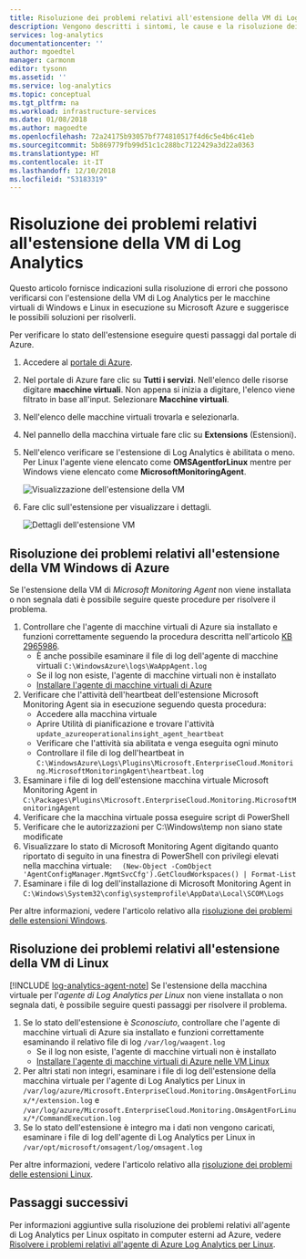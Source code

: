 ```yaml
---
title: Risoluzione dei problemi relativi all'estensione della VM di Log Analytics di Azure | Microsoft Docs
description: Vengono descritti i sintomi, le cause e la risoluzione dei problemi più comuni con l'estensione della VM di Log Analytics per le macchine virtuali di Azure per Windows e Linux.
services: log-analytics
documentationcenter: ''
author: mgoedtel
manager: carmonm
editor: tysonn
ms.assetid: ''
ms.service: log-analytics
ms.topic: conceptual
ms.tgt_pltfrm: na
ms.workload: infrastructure-services
ms.date: 01/08/2018
ms.author: magoedte
ms.openlocfilehash: 72a24175b93057bf774810517f4d6c5e4b6c41eb
ms.sourcegitcommit: 5b869779fb99d51c1c288bc7122429a3d22a0363
ms.translationtype: HT
ms.contentlocale: it-IT
ms.lasthandoff: 12/10/2018
ms.locfileid: "53183319"
---
```

# <a name="troubleshooting-the-log-analytics-vm-extension"></a>Risoluzione dei problemi relativi all'estensione della VM di Log Analytics
Questo articolo fornisce indicazioni sulla risoluzione di errori che possono verificarsi con l'estensione della VM di Log Analytics per le macchine virtuali di Windows e Linux in esecuzione su Microsoft Azure e suggerisce le possibili soluzioni per risolverli.

Per verificare lo stato dell'estensione eseguire questi passaggi dal portale di Azure.

1. Accedere al [portale di Azure](http://portal.azure.com).
2. Nel portale di Azure fare clic su **Tutti i servizi**. Nell'elenco delle risorse digitare **macchine virtuali**. Non appena si inizia a digitare, l'elenco viene filtrato in base all'input. Selezionare **Macchine virtuali**.
3. Nell'elenco delle macchine virtuali trovarla e selezionarla.
3. Nel pannello della macchina virtuale fare clic su **Extensions** (Estensioni).
4. Nell'elenco verificare se l'estensione di Log Analytics è abilitata o meno.  Per Linux l'agente viene elencato come **OMSAgentforLinux** mentre per Windows viene elencato come **MicrosoftMonitoringAgent**.

   ![Visualizzazione dell'estensione della VM](./media/vmext-troubleshoot/log-analytics-vmview-extensions.png)

4. Fare clic sull'estensione per visualizzare i dettagli. 

   ![Dettagli dell'estensione VM](./media/vmext-troubleshoot/log-analytics-vmview-extensiondetails.png)

## <a name="troubleshooting-azure-windows-vm-extension"></a>Risoluzione dei problemi relativi all'estensione della VM Windows di Azure

Se l'estensione della VM di *Microsoft Monitoring Agent* non viene installata o non segnala dati è possibile seguire queste procedure per risolvere il problema.

1. Controllare che l'agente di macchine virtuali di Azure sia installato e funzioni correttamente seguendo la procedura descritta nell'articolo [KB 2965986](https://support.microsoft.com/kb/2965986#mt1).
   * È anche possibile esaminare il file di log dell'agente di macchine virtuali `C:\WindowsAzure\logs\WaAppAgent.log`
   * Se il log non esiste, l'agente di macchine virtuali non è installato
   * [Installare l'agente di macchine virtuali di Azure](../../azure-monitor/learn/quick-collect-azurevm.md#enable-the-log-analytics-vm-extension)
2. Verificare che l'attività dell'heartbeat dell'estensione Microsoft Monitoring Agent sia in esecuzione seguendo questa procedura:
   * Accedere alla macchina virtuale
   * Aprire Utilità di pianificazione e trovare l'attività `update_azureoperationalinsight_agent_heartbeat`
   * Verificare che l'attività sia abilitata e venga eseguita ogni minuto
   * Controllare il file di log dell'heartbeat in `C:\WindowsAzure\Logs\Plugins\Microsoft.EnterpriseCloud.Monitoring.MicrosoftMonitoringAgent\heartbeat.log`
3. Esaminare i file di log dell'estensione macchina virtuale Microsoft Monitoring Agent in `C:\Packages\Plugins\Microsoft.EnterpriseCloud.Monitoring.MicrosoftMonitoringAgent`
4. Verificare che la macchina virtuale possa eseguire script di PowerShell
5. Verificare che le autorizzazioni per C:\Windows\temp non siano state modificate
6. Visualizzare lo stato di Microsoft Monitoring Agent digitando quanto riportato di seguito in una finestra di PowerShell con privilegi elevati nella macchina virtuale: `  (New-Object -ComObject 'AgentConfigManager.MgmtSvcCfg').GetCloudWorkspaces() | Format-List`
7. Esaminare i file di log dell'installazione di Microsoft Monitoring Agent in `C:\Windows\System32\config\systemprofile\AppData\Local\SCOM\Logs`

Per altre informazioni, vedere l'articolo relativo alla [risoluzione dei problemi delle estensioni Windows](../../virtual-machines/extensions/oms-windows.md).

## <a name="troubleshooting-linux-vm-extension"></a>Risoluzione dei problemi relativi all'estensione della VM di Linux
[!INCLUDE [log-analytics-agent-note](../../../includes/log-analytics-agent-note.md)] 
Se l'estensione della macchina virtuale per l'*agente di Log Analytics per Linux* non viene installata o non segnala dati, è possibile seguire questi passaggi per risolvere il problema.

1. Se lo stato dell'estensione è *Sconosciuto*, controllare che l'agente di macchine virtuali di Azure sia installato e funzioni correttamente esaminando il relativo file di log `/var/log/waagent.log`
   * Se il log non esiste, l'agente di macchine virtuali non è installato
   * [Installare l'agente di macchine virtuali di Azure nelle VM Linux](../../azure-monitor/learn/quick-collect-azurevm.md#enable-the-log-analytics-vm-extension)
2. Per altri stati non integri, esaminare i file di log dell'estensione della macchina virtuale per l'agente di Log Analytics per Linux in `/var/log/azure/Microsoft.EnterpriseCloud.Monitoring.OmsAgentForLinux/*/extension.log` e `/var/log/azure/Microsoft.EnterpriseCloud.Monitoring.OmsAgentForLinux/*/CommandExecution.log`
3. Se lo stato dell'estensione è integro ma i dati non vengono caricati, esaminare i file di log dell'agente di Log Analytics per Linux in `/var/opt/microsoft/omsagent/log/omsagent.log`

Per altre informazioni, vedere l'articolo relativo alla [risoluzione dei problemi delle estensioni Linux](../../virtual-machines/extensions/oms-linux.md).

## <a name="next-steps"></a>Passaggi successivi

Per informazioni aggiuntive sulla risoluzione dei problemi relativi all'agente di Log Analytics per Linux ospitato in computer esterni ad Azure, vedere [Risolvere i problemi relativi all'agente di Azure Log Analytics per Linux](agent-linux-troubleshoot.md).  
